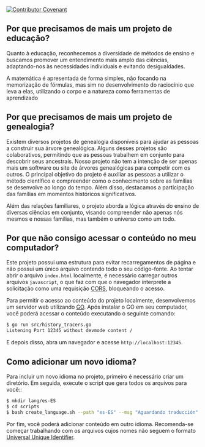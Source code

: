 [![Contributor Covenant](https://img.shields.io/badge/Contributor%20Covenant-2.1-4baaaa.svg)](CODE_OF_CONDUCT.md)

## Por que precisamos de mais um projeto de educação?

Quanto à educação, reconhecemos a diversidade de métodos de ensino e buscamos promover um entendimento mais amplo das ciências, adaptando-nos às necessidades individuais e evitando desigualdades.

A matemática é apresentada de forma simples, não focando na memorização de fórmulas, mas sim no desenvolvimento do raciocínio que leva a elas, utilizando o corpo e a natureza como ferramentas de aprendizado

## Por que precisamos de mais um projeto de genealogia?

Existem diversos projetos de genealogia disponíveis para ajudar as pessoas a construir sua árvore genealógica. Alguns desses projetos são colaborativos, permitindo que as pessoas trabalhem em conjunto para descobrir seus ancestrais. Nosso projeto não tem a intenção de ser apenas mais um software ou site de árvores genealógicas para competir com os outros. O principal objetivo do projeto é auxiliar as pessoas a utilizar o método científico e compreender como o conhecimento sobre as famílias se desenvolve ao longo do tempo. Além disso, destacamos a participação das famílias em momentos históricos significativos.

Além das relações familiares, o projeto aborda a lógica através do ensino de diversas ciências em conjunto, visando compreender não apenas nós mesmos e nossas famílias, mas também o universo como um todo.

## Por que não consigo acessar o conteúdo no meu computador?

Este projeto possui uma estrutura para evitar recarregamentos de página e não possui um único arquivo contendo todo o seu código-fonte. Ao tentar abrir o arquivo `index.html` localmente, é necessário carregar outros arquivos `javascript`, o que faz com que o navegador interprete a solicitação como uma requisição [CORS](https://developer.mozilla.org/en-US/docs/Web/HTTP/CORS/Errors/CORSRequestNotHttp?utm_source=devtools&utm_medium=firefox-cors-errors&utm_campaign=default), bloqueando o acesso.

Para permitir o acesso ao conteúdo do projeto localmente, desenvolvemos um servidor web utilizando [GO](https://go.dev/). Após instalar o GO em seu computador, você poderá acessar o conteúdo executando o seguinte comando:

```sh
$ go run src/history_tracers.go
Listening Port 12345 without devmode content /
```

E depois disso, abra um navegador e acesse `http://localhost:12345`.

## Como adicionar um novo idioma?

Para incluir um novo idioma no projeto, primeiro é necessário criar um diretório. Em seguida, execute o script que gera todos os arquivos para você::

```sh
$ mkdir lang/es-ES
$ cd scripts
$ bash create_language.sh --path "es-ES" --msg "Aguardando traducción"
```

Por fim, você poderá adicionar conteúdo em outro idioma. Recomenda-se começar trabalhando com os arquivos cujos nomes não seguem o formato [Universal Unique Identifier](https://developer.mozilla.org/en-US/docs/Glossary/UUID).

